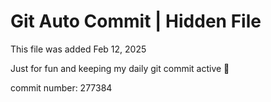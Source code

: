 # Git Auto Commit | Hidden File

This file was added Feb 12, 2025

Just for fun and keeping my daily git commit active 🤪

commit number: 277384
